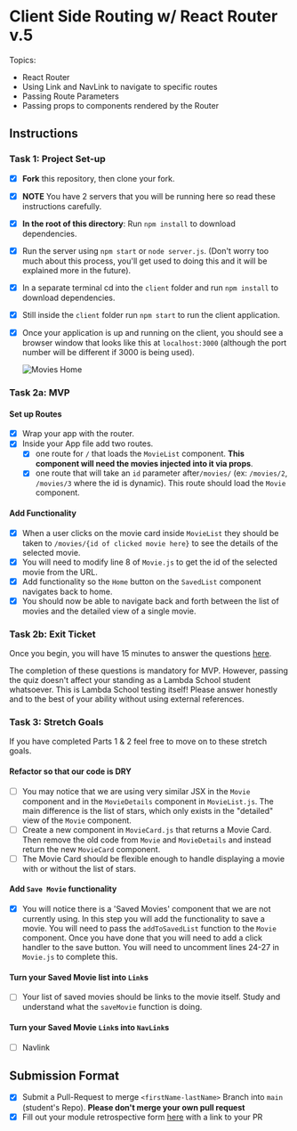 # Client Side Routing w/ React Router v.5

Topics:

- React Router
- Using Link and NavLink to navigate to specific routes
- Passing Route Parameters
- Passing props to components rendered by the Router

## Instructions

### Task 1: Project Set-up

- [x] **Fork** this repository, then clone your fork.
- [x] **NOTE** You have 2 servers that you will be running here so read these instructions carefully.
- [x] **In the root of this directory**: Run `npm install` to download dependencies.
- [x] Run the server using `npm start` or `node server.js`. (Don't worry too much about this process, you'll get used to doing this and it will be explained more in the future).
- [x] In a separate terminal cd into the `client` folder and run `npm install` to download dependencies.
- [x] Still inside the `client` folder run `npm start` to run the client application.

- [x] Once your application is up and running on the client, you should see a browser window that looks like this at `localhost:3000` (although the port number will be different if 3000 is being used).

  ![Movies Home](https://tk-assets.lambdaschool.com/c6b3e8d8-afe0-4663-82da-60b1de76f649_movies-home.png)

### Task 2a: MVP

#### Set up Routes

- [x] Wrap your app with the router.
- [x] Inside your App file add two routes.
  - [x] one route for `/` that loads the `MovieList` component. **This component will need the movies injected into it via props**.
  - [x] one route that will take an `id` parameter after`/movies/` (ex: `/movies/2`, `/movies/3` where the id is dynamic). This route should load the `Movie` component.

#### Add Functionality

- [x] When a user clicks on the movie card inside `MovieList` they should be taken to `/movies/{id of clicked movie here}` to see the details of the selected movie.
- [x] You will need to modify line 8 of `Movie.js` to get the id of the selected movie from the URL.
- [x] Add functionality so the `Home` button on the `SavedList` component navigates back to home.
- [x] You should now be able to navigate back and forth between the list of movies and the detailed view of a single movie.

### Task 2b: Exit Ticket

Once you begin, you will have 15 minutes to answer the questions [here](https://app.codesignal.com/public-test/2Ns5Lre6aMBcCtPEq/wdQFNfsdiY5b3T).

The completion of these questions is mandatory for MVP. However, passing the quiz doesn't affect your standing as a Lambda School student whatsoever. This is Lambda School testing itself! Please answer honestly and to the best of your ability without using external references.

### Task 3: Stretch Goals

If you have completed Parts 1 & 2 feel free to move on to these stretch goals.

#### Refactor so that our code is DRY

- [ ] You may notice that we are using very similar JSX in the `Movie` component and in the `MovieDetails` component in `MovieList.js`. The main difference is the list of stars, which only exists in the "detailed" view of the `Movie` component.
- [ ] Create a new component in `MovieCard.js` that returns a Movie Card. Then remove the old code from `Movie` and `MovieDetails` and instead return the new `MovieCard` component.
- [ ] The Movie Card should be flexible enough to handle displaying a movie with or without the list of stars.

#### Add `Save Movie` functionality

- [x] You will notice there is a 'Saved Movies' component that we are not currently using. In this step you will add the functionality to save a movie. You will need to pass the `addToSavedList` function to the `Movie` component. Once you have done that you will need to add a click handler to the save button. You will need to uncomment lines 24-27 in `Movie.js` to complete this.

#### Turn your Saved Movie list into `Link`s

- [ ] Your list of saved movies should be links to the movie itself. Study and understand what the `saveMovie` function is doing.

#### Turn your Saved Movie `Link`s into `NavLink`s

- [ ] Navlink

## Submission Format

- [x] Submit a Pull-Request to merge `<firstName-lastName>` Branch into `main` (student's Repo). **Please don't merge your own pull request**
- [x] Fill out your module retrospective form [here](https://forms.lambdaschool.com/module-retrospective) with a link to your PR
